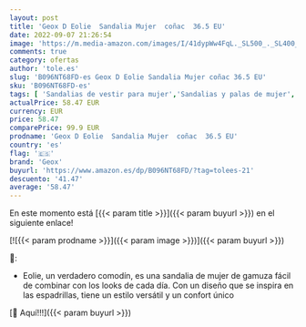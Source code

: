 ```yaml
---
layout: post
title: 'Geox D Eolie  Sandalia Mujer  coñac  36.5 EU'
date: 2022-09-07 21:26:54
image: 'https://m.media-amazon.com/images/I/41dypWw4FqL._SL500_._SL400_.jpg'
comments: true
category: ofertas
author: 'tole.es'
slug: 'B096NT68FD-es Geox D Eolie Sandalia Mujer coñac 36.5 EU'
sku: 'B096NT68FD-es'
tags: [ 'Sandalias de vestir para mujer','Sandalias y palas de mujer','Zapatos','Zapatos para mujer','Zapatos y complementos','geox','sandalia','🇪🇸', ]
actualPrice: 58.47 EUR
currency: EUR
price: 58.47
comparePrice: 99.9 EUR
prodname: 'Geox D Eolie  Sandalia Mujer  coñac  36.5 EU'
country: 'es'
flag: '🇪🇸'
brand: 'Geox'
buyurl: 'https://www.amazon.es/dp/B096NT68FD/?tag=tolees-21'
descuento: '41.47'
average: '58.47'
---
```


En este momento está [{{< param title >}}]({{< param buyurl >}}) en el siguiente enlace!

[![{{< param prodname >}}]({{< param image >}})]({{< param buyurl >}})

🔎:

- Eolie, un verdadero comodín, es una sandalia de mujer de gamuza fácil de combinar con los looks de cada día. Con un diseño que se inspira en las espadrillas, tiene un estilo versátil y un confort único

[🛒 Aquí!!!]({{< param buyurl >}})
